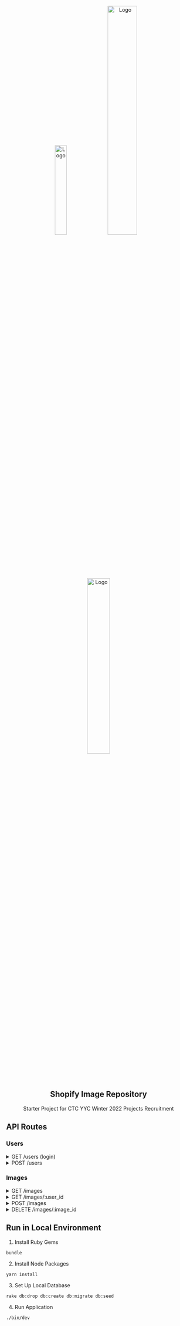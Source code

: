 <p align="center">
      <img src="https://download.logo.wine/logo/React_(web_framework)/React_(web_framework)-Logo.wine.png" alt="Logo" width="25%" height="auto">
      <img src="https://miro.medium.com/max/800/1*mUISLg4ghf6QYT_f1-cnlg.png" alt="Logo" width="40%" height="auto">
      <img src="https://upload.wikimedia.org/wikipedia/commons/thumb/6/62/Ruby_On_Rails_Logo.svg/1200px-Ruby_On_Rails_Logo.svg.png" alt="Logo" width="35%" height="auto">

  <h2 align="center">Shopify Image Repository</h2>

  <p align="center">
    Starter Project for CTC YYC Winter 2022 Projects Recruitment
  </p>
</p>

## API Routes

### Users

<details>
<summary>GET /users (login)</summary>

Authenticates a user (user for login to get auth token for subsequent requests)

**Query Parameters:**

`username`: string

`password`: string

**Response:**

```
{
  "id": 21,
  "username": "test",
  "email": "test@gmail.com",
  "auth_token": "71b9057c-3577-496f-812d-eb22804f7e19",
  "token_expiry": "2022-02-20T00:44:36.996Z"
}
```

</details>

<details>
<summary>POST /users</summary>

Creates a new user

**Body:**

```
{
	"username": "test",
	"password": "test",
	"email": "test@gmail.com"
}
```

**Response:**

```
{
  "id": 21,
  "username": "test",
  "email": "test@gmail.com",
  "auth_token": "71b9057c-3577-496f-812d-eb22804f7e19",
  "token_expiry": "2022-02-20T00:44:36.996Z"
}
```

</details>

### Images

<details>
<summary>GET /images</summary>

Queries all public images

**Response:**

```
{
	"data": [
		{
			"id": "5",
			"type": "image",
			"attributes": {
				"name": "Aerodynamic Wooden Shoes",
				"description": "Explicabo odit...",
				"image_url": "https://loremflickr.com/300/300",
				"public": true
			},
			"relationships": {
				"user": {
					"data": {
						"id": "3",
						"type": "user"
					}
				}
			}
		}
	],
	"included": [
		{
			"id": "3",
			"type": "user",
			"attributes": {
				"username": "jerry.dare",
				"email": "zelma_upton@simonis.io",
			}
		}
	]
}
```

</details>

<details>
<summary>GET /images/:user_id</summary>

Queries images for a certain user's account (private + public)

**Query Parameters:**

`auth_token`: string

**Response:**

```
{
	"data": [
		{
			"id": "5",
			"type": "image",
			"attributes": {
				"name": "Aerodynamic Wooden Shoes",
				"description": "Explicabo odit...",
				"image_url": "https://loremflickr.com/300/300",
				"public": true
			},
			"relationships": {
				"user": {
					"data": {
						"id": "3",
						"type": "user"
					}
				}
			}
		}
	],
	"included": [
		{
			"id": "3",
			"type": "user",
			"attributes": {
				"username": "jerry.dare",
				"email": "zelma_upton@simonis.io",
			}
		}
	]
}
```

</details>

<details>
<summary>POST /images</summary>

Creates a new image

**Query Parameters:**

`auth_token`: string

**Body:**

```
{
	"user_id": "1",
	"name": "private image",
  "description": "test description",
	"image_url": "test",
	"public": "false"
}
```

**Response:**

```
{
	"data": {
		"id": "6",
		"type": "image",
		"attributes": {
			"name": "private image",
			"description": "test",
			"image_url": "test",
			"public": false
		},
		"relationships": {
			"user": {
				"data": {
					"id": "1",
					"type": "user"
				}
			}
		}
	},
	"included": [
		{
			"id": "1",
			"type": "user",
			"attributes": {
				"username": "verdie_veum",
				"email": "blaine@hickle.biz",
				"auth_token": "9561836e-1056-4e51-a030-a65e3b4b6592",
				"token_expiry": "2022-02-20T00:34:38.717Z"
			}
		}
	]
}
```

</details>

<details>
<summary>DELETE /images/:image_id</summary>

Deletes an image

**Query Parameters:**

`auth_token`: string
`user_id`: int

**Response:**

No Content, 204

</details>

## Run in Local Environment

1. Install Ruby Gems

```
bundle
```

2. Install Node Packages

```
yarn install
```

3. Set Up Local Database

```
rake db:drop db:create db:migrate db:seed
```

4. Run Application

```
./bin/dev
```
